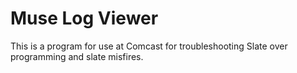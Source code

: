 # Muse Log Viewer

This is a program for use at Comcast for troubleshooting Slate over programming and slate misfires.
